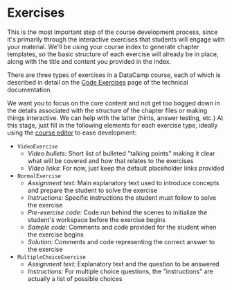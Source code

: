 # Exercises

This is the most important step of the course development process, since
it's primarily through the interactive exercises that students will
engage with your material. We'll be using your course index to generate
chapter templates, so the basic structure of each exercise will already
be in place, along with the title and content you provided in the index.

There are three types of exercises in a DataCamp course, each of which
is described in detail on the [Code
Exercises](https://www.datacamp.com/teach/documentation#tab_code_exercises)
page of the technical documentation.

We want you to focus on the core content and not get too bogged down in
the details associated with the structure of the chapter files or making
things interactive. We can help with the latter (hints, answer testing,
etc.) At this stage, just fill in the following elements for each
exercise type, ideally using the [course
editor](http://www.datacamp.com/teach) to ease development:

-   `VideoExercise`
    -   *Video bullets:* Short list of bulleted "talking points" making
        it clear what will be covered and how that relates to the
        exercises
    -   *Video links:* For now, just keep the default placeholder links
        provided
-   `NormalExercise`
    -   *Assignment text:* Main explanatory text used to introduce
        concepts and prepare the student to solve the exercise
    -   *Instructions:* Specific instructions the student must follow to
        solve the exercise
    -   *Pre-exercise code:* Code run behind the scenes to initialize
        the student's workspace before the exercise begins
    -   *Sample code:* Comments and code provided for the student when
        the exercise begins
    -   *Solution:* Comments and code representing the correct answer to
        the exercise
-   `MultipleChoiceExercise`
    -   *Assignment text:* Explanatory text and the question to be
        answered
    -   *Instructions:* For multiple choice questions, the
        "instructions" are actually a list of possible choices
